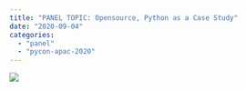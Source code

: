 ```yaml
---
title: "PANEL TOPIC: Opensource, Python as a Case Study"
date: "2020-09-04"
categories:
  - "panel"
  - "pycon-apac-2020"
---
```


![](/archived-images/118516363_627232284652440_1440889033403385995_o.jpg?w=1024)
